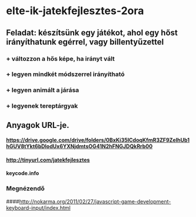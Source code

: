 # elte-ik-jatekfejlesztes-2ora

## Feladat: készítsünk egy játékot, ahol egy hőst irányíthatunk egérrel, vagy billentyűzettel
### + változzon a hős képe, ha irányt vált
### + legyen mindkét módszerrel irányítható
### + legyen animált a járása
### + legyenek tereptárgyak

## Anyagok URL-je.
#### https://drive.google.com/drive/folders/0BxKi35lCdoqKfmR3ZF9ZelhUb1hGUV8tYkt6bDlodUx6YXNjdmtsOG41N2hFNGJDQkRrb00
#### http://tinyurl.com/jatekfejlesztes
#### keycode.info

### Megnézendő
####http://nokarma.org/2011/02/27/javascript-game-development-keyboard-input/index.html